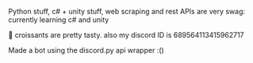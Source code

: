 Python stuff, c# + unity stuff, web scraping and rest APIs are very swag: currently learning c# and unity

🥐 croissants are pretty tasty. also my discord ID is 689564113415962717

Made a bot using the discord.py api wrapper :()

